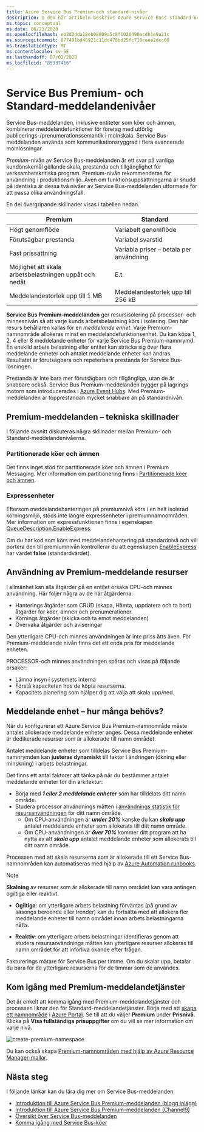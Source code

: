```yaml
---
title: Azure Service Bus Premium-och standard-nivåer
description: I den här artikeln beskrivs Azure Service Buss standard-och Premium-nivåer. Jämför dessa nivåer och ger tekniska skillnader.
ms.topic: conceptual
ms.date: 06/23/2020
ms.openlocfilehash: eb2d3dda18eb08809a5c8f1020490acdb1e9a21c
ms.sourcegitcommit: 877491bd46921c11dd478bd25fc718ceee2dcc08
ms.translationtype: MT
ms.contentlocale: sv-SE
ms.lasthandoff: 07/02/2020
ms.locfileid: "85337416"
---
```

# <a name="service-bus-premium-and-standard-messaging-tiers"></a>Service Bus Premium- och Standard-meddelandenivåer

Service Bus-meddelanden, inklusive entiteter som köer och ämnen, kombinerar meddelandefunktioner för företag med utförlig publicerings-/prenumerationssemantik i molnskala. Service Bus-meddelanden används som kommunikationsryggrad i flera avancerade molnlösningar.

*Premium*-nivån av Service Bus-meddelanden är ett svar på vanliga kundönskemål gällande skala, prestanda och tillgänglighet för verksamhetskritiska program. Premium-nivån rekommenderas för användning i produktionsmiljö. Även om funktionsuppsättningarna är snudd på identiska är dessa två nivåer av Service Bus-meddelanden utformade för att passa olika användningsfall.

En del övergripande skillnader visas i tabellen nedan.

| Premium | Standard |
| --- | --- |
| Högt genomflöde |Variabelt genomflöde |
| Förutsägbar prestanda |Variabel svarstid |
| Fast prissättning |Variabla priser – betala per användning |
| Möjlighet att skala arbetsbelastningen uppåt och nedåt |E.t. |
| Meddelandestorlek upp till 1 MB |Meddelandestorlek upp till 256 kB |

**Service Bus Premium-meddelanden** ger resursisolering på processor- och minnesnivån så att varje kunds arbetsbelastning körs i isolering. Den här resurs behållaren kallas för en *meddelande enhet*. Varje Premium-namnområde allokeras minst en meddelandefunktionsenhet. Du kan köpa 1, 2, 4 eller 8 meddelande enheter för varje Service Bus Premium-namnrymd. En enskild arbets belastning eller entitet kan sträcka sig över flera meddelande enheter och antalet meddelande enheter kan ändras. Resultatet är förutsägbara och repeterbara prestanda för Service Bus-lösningen.

Prestanda är inte bara mer förutsägbara och tillgängliga, utan de är snabbare också. Service Bus Premium-meddelanden bygger på lagrings motorn som introducerades i [Azure Event Hubs](https://azure.microsoft.com/services/event-hubs/). Med Premium-meddelanden är topprestandan mycket snabbare än på standardnivån.

## <a name="premium-messaging-technical-differences"></a>Premium-meddelanden – tekniska skillnader

I följande avsnitt diskuteras några skillnader mellan Premium- och Standard-meddelandenivåerna.

### <a name="partitioned-queues-and-topics"></a>Partitionerade köer och ämnen

Det finns inget stöd för partitionerade köer och ämnen i Premium Messaging. Mer information om partitionering finns i [Partitionerade köer och ämnen](service-bus-partitioning.md).

### <a name="express-entities"></a>Expressenheter

Eftersom meddelandehanteringen på premiumnivå körs i en helt isolerad körningsmiljö, stöds inte längre expressenheter i premiumnamnområden. Mer information om expressfunktionen finns i egenskapen [QueueDescription.EnableExpress](/dotnet/api/microsoft.servicebus.messaging.queuedescription.enableexpress#Microsoft_ServiceBus_Messaging_QueueDescription_EnableExpress).

Om du har kod som körs med meddelandehantering på standardnivå och vill portera den till premiumnivån kontrollerar du att egenskapen [EnableExpress](/dotnet/api/microsoft.servicebus.messaging.queuedescription.enableexpress#Microsoft_ServiceBus_Messaging_QueueDescription_EnableExpress) har värdet **false** (standardvärdet).

## <a name="premium-messaging-resource-usage"></a>Användning av Premium-meddelande resurser
I allmänhet kan alla åtgärder på en entitet orsaka CPU-och minnes användning. Här följer några av de här åtgärderna: 

- Hanterings åtgärder som CRUD (skapa, Hämta, uppdatera och ta bort) åtgärder för köer, ämnen och prenumerationer.
- Körnings åtgärder (skicka och ta emot meddelanden)
- Övervaka åtgärder och aviseringar

Den ytterligare CPU-och minnes användningen är inte priss ätts även. För Premium-meddelande nivån finns det ett enda pris för meddelande enheten.

PROCESSOR-och minnes användningen spåras och visas på följande orsaker: 

- Lämna insyn i systemets interna
- Förstå kapaciteten hos de köpta resurserna.
- Kapacitets planering som hjälper dig att välja att skala upp/ned.

## <a name="messaging-unit---how-many-are-needed"></a>Meddelande enhet – hur många behövs?

När du konfigurerar ett Azure Service Bus Premium-namnområde måste antalet allokerade meddelande enheter anges. Dessa meddelande enheter är dedikerade resurser som är allokerade till namn området.

Antalet meddelande enheter som tilldelas Service Bus Premium-namnrymden kan **justeras dynamiskt** till faktor i ändringen (ökning eller minskning) i arbets belastningar.

Det finns ett antal faktorer att tänka på när du bestämmer antalet meddelande enheter för din arkitektur:

- Börja med ***1 eller 2 meddelande enheter*** som har tilldelats ditt namn område.
- Studera processor användnings måtten i [användnings statistik för resursanvändningen](service-bus-metrics-azure-monitor.md#resource-usage-metrics) för ditt namn område.
    - Om CPU-användningen är ***under 20%*** kanske du kan ***skala upp*** antalet meddelande enheter som allokerats till ditt namn område.
    - Om CPU-användningen är ***över 70%*** kommer ditt program att ha nytta av att ***skala upp*** antalet meddelande enheter som allokerats till ditt namn område.

Processen med att skala resurserna som är allokerade till ett Service Bus-namnområden kan automatiseras med hjälp av [Azure Automation runbooks](../automation/automation-quickstart-create-runbook.md).

> [!NOTE]
> **Skalning** av resurser som är allokerade till namn området kan vara antingen ogiltiga eller reaktivt.
>
>  * **Ogiltiga**: om ytterligare arbets belastning förväntas (på grund av säsongs beroende eller trender) kan du fortsätta med att allokera fler meddelande enheter till namn området innan arbets belastningarna nåtts.
>
>  * **Reaktiv**: om ytterligare arbets belastningar identifieras genom att studera resursanvändnings måtten kan ytterligare resurser allokeras till namn området för att införliva ökande efter frågan.
>
> Fakturerings mätare för Service Bus per timme. Om du skalar upp, betalar du bara för de ytterligare resurserna för de timmar som de användes.
>

## <a name="get-started-with-premium-messaging"></a>Kom igång med Premium-meddelandetjänster

Det är enkelt att komma igång med Premium-meddelandetjänster och processen liknar den för Standard-meddelandetjänster. Börja med att [skapa ett namnområde](service-bus-create-namespace-portal.md) i [Azure Portal](https://portal.azure.com). Se till att du väljer **Premium** under **Prisnivå**. Klicka på **Visa fullständiga prisuppgifter** om du vill se mer information om varje nivå.

![create-premium-namespace][create-premium-namespace]

Du kan också skapa [Premium-namnområden med hjälp av Azure Resource Manager-mallar](https://azure.microsoft.com/resources/templates/101-servicebus-pn-ar/).

## <a name="next-steps"></a>Nästa steg

I följande länkar kan du lära dig mer om Service Bus-meddelanden:

* [Introduktion till Azure Service Bus Premium-meddelanden (blogg inlägg)](https://azure.microsoft.com/blog/introducing-azure-service-bus-premium-messaging/)
* [Introduktion till Azure Service Bus Premium-meddelanden (Channel9)](https://channel9.msdn.com/Blogs/Subscribe/Introducing-Azure-Service-Bus-Premium-Messaging)
* [Översikt över Service Bus-meddelanden](service-bus-messaging-overview.md)
* [Komma igång med Service Bus-köer](service-bus-dotnet-get-started-with-queues.md)

<!--Image references-->

[create-premium-namespace]: ./media/service-bus-premium-messaging/select-premium-tier.png
